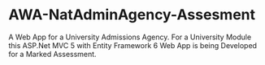 # AWA-NatAdminAgency-Assesment
A Web App for a University Admissions Agency. For a University Module this ASP.Net MVC 5 with Entity Framework 6 Web App is being Developed for a Marked Assessment.
